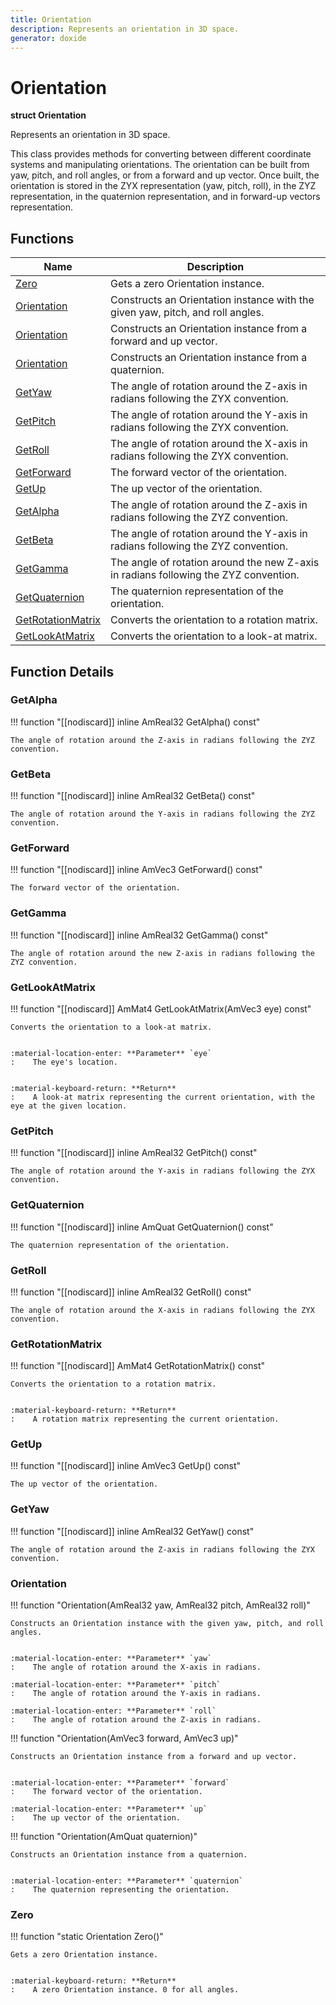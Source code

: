 ```yaml
---
title: Orientation
description: Represents an orientation in 3D space.
generator: doxide
---
```



# Orientation

**struct  Orientation**


Represents an orientation in 3D space.

This class provides methods for converting between different coordinate systems and
manipulating orientations. The orientation can be built from yaw, pitch, and roll angles,
or from a forward and up vector. Once built, the orientation is stored in the ZYX representation
(yaw, pitch, roll), in the ZYZ representation, in the quaternion representation, and in forward-up
vectors representation.


    


## Functions

| Name | Description |
| ---- | ----------- |
| [Zero](#Zero) | Gets a zero Orientation instance. |
| [Orientation](#Orientation) | Constructs an Orientation instance with the given yaw, pitch, and roll angles. |
| [Orientation](#Orientation) | Constructs an Orientation instance from a forward and up vector. |
| [Orientation](#Orientation) | Constructs an Orientation instance from a quaternion. |
| [GetYaw](#GetYaw) | The angle of rotation around the Z-axis in radians following the ZYX convention.  |
| [GetPitch](#GetPitch) | The angle of rotation around the Y-axis in radians following the ZYX convention.  |
| [GetRoll](#GetRoll) | The angle of rotation around the X-axis in radians following the ZYX convention.  |
| [GetForward](#GetForward) | The forward vector of the orientation.  |
| [GetUp](#GetUp) | The up vector of the orientation.  |
| [GetAlpha](#GetAlpha) | The angle of rotation around the Z-axis in radians following the ZYZ convention.  |
| [GetBeta](#GetBeta) | The angle of rotation around the Y-axis in radians following the ZYZ convention.  |
| [GetGamma](#GetGamma) | The angle of rotation around the new Z-axis in radians following the ZYZ convention.  |
| [GetQuaternion](#GetQuaternion) | The quaternion representation of the orientation.  |
| [GetRotationMatrix](#GetRotationMatrix) | Converts the orientation to a rotation matrix. |
| [GetLookAtMatrix](#GetLookAtMatrix) | Converts the orientation to a look-at matrix. |

## Function Details

### GetAlpha<a name="GetAlpha"></a>
!!! function "[[nodiscard]] inline AmReal32 GetAlpha() const"

    
    The angle of rotation around the Z-axis in radians following the ZYZ convention.
             
    
    
    

### GetBeta<a name="GetBeta"></a>
!!! function "[[nodiscard]] inline AmReal32 GetBeta() const"

    
    The angle of rotation around the Y-axis in radians following the ZYZ convention.
             
    
    
    

### GetForward<a name="GetForward"></a>
!!! function "[[nodiscard]] inline AmVec3 GetForward() const"

    
    The forward vector of the orientation.
             
    
    
    

### GetGamma<a name="GetGamma"></a>
!!! function "[[nodiscard]] inline AmReal32 GetGamma() const"

    
    The angle of rotation around the new Z-axis in radians following the ZYZ convention.
             
    
    
    

### GetLookAtMatrix<a name="GetLookAtMatrix"></a>
!!! function "[[nodiscard]] AmMat4 GetLookAtMatrix(AmVec3 eye) const"

    
    Converts the orientation to a look-at matrix.
    
    
    :material-location-enter: **Parameter** `eye`
    :    The eye's location.
    
    
    :material-keyboard-return: **Return**
    :    A look-at matrix representing the current orientation, with the eye at the given location.
            
    

### GetPitch<a name="GetPitch"></a>
!!! function "[[nodiscard]] inline AmReal32 GetPitch() const"

    
    The angle of rotation around the Y-axis in radians following the ZYX convention.
             
    
    
    

### GetQuaternion<a name="GetQuaternion"></a>
!!! function "[[nodiscard]] inline AmQuat GetQuaternion() const"

    
    The quaternion representation of the orientation.
             
    
    
    

### GetRoll<a name="GetRoll"></a>
!!! function "[[nodiscard]] inline AmReal32 GetRoll() const"

    
    The angle of rotation around the X-axis in radians following the ZYX convention.
             
    
    
    

### GetRotationMatrix<a name="GetRotationMatrix"></a>
!!! function "[[nodiscard]] AmMat4 GetRotationMatrix() const"

    
    Converts the orientation to a rotation matrix.
    
    
    :material-keyboard-return: **Return**
    :    A rotation matrix representing the current orientation.
            
    

### GetUp<a name="GetUp"></a>
!!! function "[[nodiscard]] inline AmVec3 GetUp() const"

    
    The up vector of the orientation.
             
    
    
    

### GetYaw<a name="GetYaw"></a>
!!! function "[[nodiscard]] inline AmReal32 GetYaw() const"

    
    The angle of rotation around the Z-axis in radians following the ZYX convention.
             
    
    
    

### Orientation<a name="Orientation"></a>
!!! function "Orientation(AmReal32 yaw, AmReal32 pitch, AmReal32 roll)"

    
    Constructs an Orientation instance with the given yaw, pitch, and roll angles.
    
    
    :material-location-enter: **Parameter** `yaw`
    :    The angle of rotation around the X-axis in radians.
        
    :material-location-enter: **Parameter** `pitch`
    :    The angle of rotation around the Y-axis in radians.
        
    :material-location-enter: **Parameter** `roll`
    :    The angle of rotation around the Z-axis in radians.
                
    

!!! function "Orientation(AmVec3 forward, AmVec3 up)"

    
    Constructs an Orientation instance from a forward and up vector.
    
    
    :material-location-enter: **Parameter** `forward`
    :    The forward vector of the orientation.
        
    :material-location-enter: **Parameter** `up`
    :    The up vector of the orientation.
                
    

!!! function "Orientation(AmQuat quaternion)"

    
    Constructs an Orientation instance from a quaternion.
    
    
    :material-location-enter: **Parameter** `quaternion`
    :    The quaternion representing the orientation.
                
    

### Zero<a name="Zero"></a>
!!! function "static Orientation Zero()"

    
    Gets a zero Orientation instance.
    
    
    :material-keyboard-return: **Return**
    :    A zero Orientation instance. 0 for all angles.
            
    

